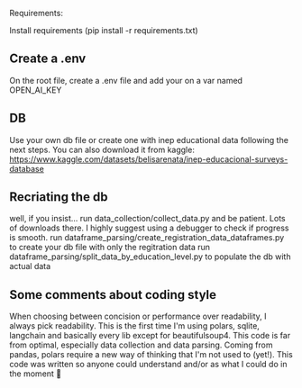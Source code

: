 Requirements:

Install requirements (pip install -r requirements.txt)

## Create a .env 

On the root file, create a .env file and add your on a var named OPEN_AI_KEY 

## DB

Use your own db file or create one with inep educational data following the next steps. You can also download it from kaggle: https://www.kaggle.com/datasets/belisarenata/inep-educacional-surveys-database

## Recriating the db

well, if you insist... 
run data_collection/collect_data.py and be patient. Lots of downloads there. I highly suggest using a debugger to check if progress is smooth. 
run dataframe_parsing/create_registration_data_dataframes.py to create your db file with only the regitration data
run dataframe_parsing/split_data_by_education_level.py to populate the db with actual data 

## Some comments about coding style

When choosing between concision or performance over readability, I always pick readability.
This is the first time I'm using polars, sqlite, langchain and basically every lib except for beautifulsoup4.
This code is far from optimal, especially data collection and data parsing. Coming from pandas, polars require a new way of thinking that I'm not used to (yet!). 
This code was written so anyone could understand and/or as what I could do in the moment :shrug: